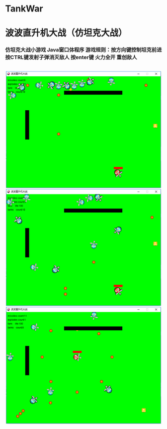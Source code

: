 # TankWar
<h1>波波直升机大战（仿坦克大战）</h1>

<h3>仿坦克大战小游戏 Java窗口体程序 游戏规则：按方向键控制坦克前进 按CTRL键发射子弹消灭敌人 按enter键 火力全开 重创敌人</h3>

<div align="center">

<br/>
<img src="https://github.com/leonInShanghai/TankWar/blob/master/otherPic/QQ%E5%9B%BE%E7%89%8720190628232850.png">

<br/>
<img src="https://github.com/leonInShanghai/TankWar/blob/master/otherPic/QQ%E5%9B%BE%E7%89%8720190628232906.png">

<br/>
<img src="https://github.com/leonInShanghai/TankWar/blob/master/otherPic/QQ%E5%9B%BE%E7%89%8720190628232915.png">


<div/>
